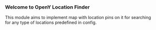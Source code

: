 ### Welcome to OpenY Location Finder

This module aims to implement map with location pins on it for searching for any type of locations predefined in config.
